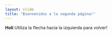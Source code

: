 ```yaml
---
layout: slide
title: "Bienvenidos a la segunda página!"
---
```

**Holi**
Utiliza la flecha hacia la izquierda para volver!
